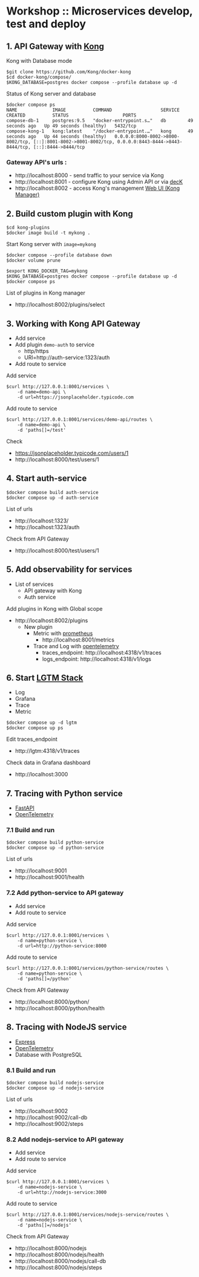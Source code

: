 # Workshop :: Microservices develop, test and deploy


## 1. API Gateway with [Kong](https://github.com/Kong/kong)

Kong with Database mode
```
$git clone https://github.com/Kong/docker-kong
$cd docker-kong/compose/
$KONG_DATABASE=postgres docker compose --profile database up -d
```
Status of Kong server and database
```
$docker compose ps
NAME             IMAGE          COMMAND                  SERVICE   CREATED          STATUS                    PORTS
compose-db-1     postgres:9.5   "docker-entrypoint.s…"   db        49 seconds ago   Up 49 seconds (healthy)   5432/tcp
compose-kong-1   kong:latest    "/docker-entrypoint.…"   kong      49 seconds ago   Up 44 seconds (healthy)   0.0.0.0:8000-8002->8000-8002/tcp, [::]:8001-8002->8001-8002/tcp, 0.0.0.0:8443-8444->8443-8444/tcp, [::]:8444->8444/tcp
```

### Gateway API's urls :
* http://localhost:8000 - send traffic to your service via Kong
* http://localhost:8001 - configure Kong using Admin API or via [decK](https://github.com/kong/deck)
* http://localhost:8002 - access Kong's management [Web UI (Kong Manager)](https://github.com/Kong/kong-manager)

## 2. Build custom plugin with Kong
```
$cd kong-plugins
$docker image build -t mykong .
```

Start Kong server with `image=mykong`
```
$docker compose --profile database down
$docker volume prune

$export KONG_DOCKER_TAG=mykong
$KONG_DATABASE=postgres docker compose --profile database up -d
$docker compose ps
```

List of plugins in Kong manager
* http://localhost:8002/plugins/select

## 3. Working with Kong API Gateway
* Add service
* Add plugin `demo-auth` to service
  * http/https
  * URl=http://auth-service:1323/auth
* Add route to service


Add service
```
$curl http://127.0.0.1:8001/services \
    -d name=demo-api \
    -d url=https://jsonplaceholder.typicode.com

```
Add route to service
```
$curl http://127.0.0.1:8001/services/demo-api/routes \
    -d name=demo-api \
	-d 'paths[]=/test'
```

Check
* https://jsonplaceholder.typicode.com/users/1
* http://localhost:8000/test/users/1

## 4. Start auth-service
```
$docker compose build auth-service
$docker compose up -d auth-service
```

List of urls
* http://localhost:1323/
* http://localhost:1323/auth

Check from API Gateway
* http://localhost:8000/test/users/1

## 5. Add observability for services
* List of services
  * API gateway with Kong
  * Auth service

Add plugins in Kong with Global scope
* http://localhost:8002/plugins
  * New plugin
    * Metric with [prometheus](https://developer.konghq.com/plugins/prometheus)
      * http://localhost:8001/metrics
    * Trace and Log with [opentelemetry](https://developer.konghq.com/plugins/opentelemetry)
      * traces_endpoint: http://localhost:4318/v1/traces
      * logs_endpoint: http://localhost:4318/v1/logs

## 6. Start [LGTM Stack](https://github.com/grafana/docker-otel-lgtm)
* Log
* Grafana
* Trace
* Metric

```
$docker compose up -d lgtm
$docker compose up ps
```

Edit traces_endpoint
* http://lgtm:4318/v1/traces

Check data in Grafana dashboard
* http://localhost:3000

## 7. Tracing with Python service
* [FastAPI](https://fastapi.tiangolo.com/)
* [OpenTelemetry](https://opentelemetry.io/)

### 7.1 Build and run
```
$docker compose build python-service
$docker compose up -d python-service
```

List of urls
* http://localhost:9001
* http://localhost:9001/health

### 7.2 Add python-service to API gateway
* Add service
* Add route to service

Add service
```
$curl http://127.0.0.1:8001/services \
    -d name=python-service \
    -d url=http://python-service:8000

```

Add route to service
```
$curl http://127.0.0.1:8001/services/python-service/routes \
    -d name=python-service \
	-d 'paths[]=/python'
```

Check from API Gateway
* http://localhost:8000/python/
* http://localhost:8000/python/health

## 8. Tracing with NodeJS service
* [Express](https://expressjs.com/)
* [OpenTelemetry](https://opentelemetry.io/)
* Database with PostgreSQL

### 8.1 Build and run
```
$docker compose build nodejs-service
$docker compose up -d nodejs-service
```

List of urls
* http://localhost:9002
* http://localhost:9002/call-db
* http://localhost:9002/steps

### 8.2 Add nodejs-service to API gateway
* Add service
* Add route to service

Add service
```
$curl http://127.0.0.1:8001/services \
    -d name=nodejs-service \
    -d url=http://nodejs-service:3000

```

Add route to service
```
$curl http://127.0.0.1:8001/services/nodejs-service/routes \
    -d name=nodejs-service \
	-d 'paths[]=/nodejs'
```

Check from API Gateway
* http://localhost:8000/nodejs
* http://localhost:8000/nodejs/health
* http://localhost:8000/nodejs/call-db
* http://localhost:8000/nodejs/steps